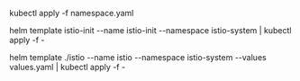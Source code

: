 
kubectl apply -f namespace.yaml

helm template istio-init --name istio-init --namespace istio-system | kubectl apply -f -

helm template ./istio --name istio --namespace istio-system --values values.yaml | kubectl apply -f -
